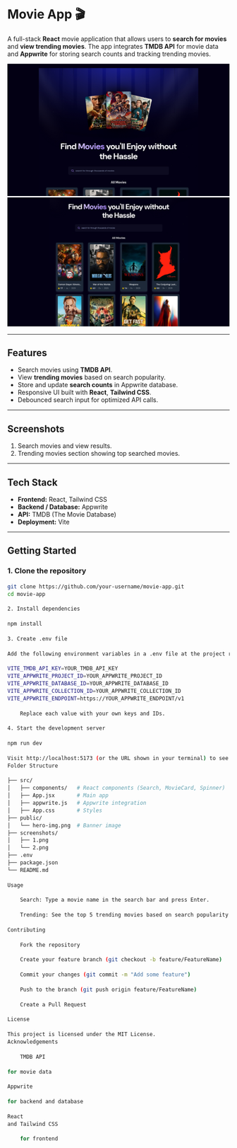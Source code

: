 # Movie App 🎬

A full-stack **React** movie application that allows users to **search for movies** and **view trending movies**. The app integrates **TMDB API** for movie data and **Appwrite** for storing search counts and tracking trending movies.  

![Screenshot 1](./screenshots/1.png)  
![Screenshot 2](./screenshots/2.png)  

---

## Features

- Search movies using **TMDB API**.  
- View **trending movies** based on search popularity.  
- Store and update **search counts** in Appwrite database.  
- Responsive UI built with **React**, **Tailwind CSS**.  
- Debounced search input for optimized API calls.  

---

## Screenshots

1. Search movies and view results.  
2. Trending movies section showing top searched movies.  

---

## Tech Stack

- **Frontend:** React, Tailwind CSS  
- **Backend / Database:** Appwrite  
- **API:** TMDB (The Movie Database)  
- **Deployment:** Vite  

---

## Getting Started

### 1. Clone the repository

```bash
git clone https://github.com/your-username/movie-app.git
cd movie-app

2. Install dependencies

npm install

3. Create .env file

Add the following environment variables in a .env file at the project root:

VITE_TMDB_API_KEY=YOUR_TMDB_API_KEY
VITE_APPWRITE_PROJECT_ID=YOUR_APPWRITE_PROJECT_ID
VITE_APPWRITE_DATABASE_ID=YOUR_APPWRITE_DATABASE_ID
VITE_APPWRITE_COLLECTION_ID=YOUR_APPWRITE_COLLECTION_ID
VITE_APPWRITE_ENDPOINT=https://YOUR_APPWRITE_ENDPOINT/v1

    Replace each value with your own keys and IDs.

4. Start the development server

npm run dev

Visit http://localhost:5173 (or the URL shown in your terminal) to see the app in action.
Folder Structure

├── src/
│   ├── components/   # React components (Search, MovieCard, Spinner)
│   ├── App.jsx       # Main app
│   ├── appwrite.js   # Appwrite integration
│   ├── App.css       # Styles
├── public/
│   └── hero-img.png  # Banner image
├── screenshots/
│   ├── 1.png
│   └── 2.png
├── .env
├── package.json
└── README.md

Usage

    Search: Type a movie name in the search bar and press Enter.

    Trending: See the top 5 trending movies based on search popularity.

Contributing

    Fork the repository

    Create your feature branch (git checkout -b feature/FeatureName)

    Commit your changes (git commit -m "Add some feature")

    Push to the branch (git push origin feature/FeatureName)

    Create a Pull Request

License

This project is licensed under the MIT License.
Acknowledgements

    TMDB API

for movie data

Appwrite

for backend and database

React
and Tailwind CSS

    for frontend
